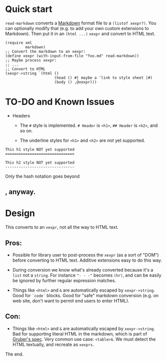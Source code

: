 # Quick start

`read-markdown` converts a
[Markdown](http://daringfireball.net/projects/markdown/basics) format
file to a `(listof xexpr?)`. You can optionally modify that (e.g. to
add your own custom extensions to Markdown). Then put it in an `(html
...)` `xexpr` and convert to HTML text.

```racket
(require xml
         markdown)
;; Convert the markdown to an xexpr:
(define xexpr (with-input-from-file "foo.md" read-markdown))
;; Maybe process xexpr:
;; ...
;; Convert to HTML
(xexpr->string `(html ()
                      (head () #| maybe a 'link to style sheet |#)
                      (body () ,@xexpr)))
```


# TO-DO and Known Issues

- Headers

  - The `#` style is implemented. `# Header` is `<h1>`, `## Header` is
    `<h2>`, and so on.

  - The underline styles for `<h1>` and `<h2>` are _not_ yet supported.

```
This h1 style NOT yet supported
===============================

This h2 style NOT yet supported
-------------------------------
```

Only the hash notation goes beyond <h2>, anyway.

# Design

This converts to an `xexpr`, not all the way to HTML text.

## Pros:

- Possible for library user to post-process the `xexpr` (as a sort of
  "DOM") before converting to HTML text. Additive extensions easy to
  do this way.

- During conversion we know what's already converted because it's a
  `list` not a `string`. For instance `"- - -"` becomes `(hr)`, and
  can be easily be ignored by further regular expression matches.

- Things like `<html>` and `&` are automatically escaped by
  `xexpr->string`. Good for `` `code` `` blocks. Good for "safe"
  markdown conversion (e.g. on web site, don't want to permit end
  users to enter HTML).

## Con:

- Things like `<html>` and `&` are automatically escaped by
  `xexpr->string`. Bad for supporting literal HTML in the markdown,
  which is part of
  [Gruber's spec](http://daringfireball.net/projects/markdown/).  Very
  common use case: `<table>`s.  We must detect the HTML textually, and
  recreate as `xexprs`.

The end.
